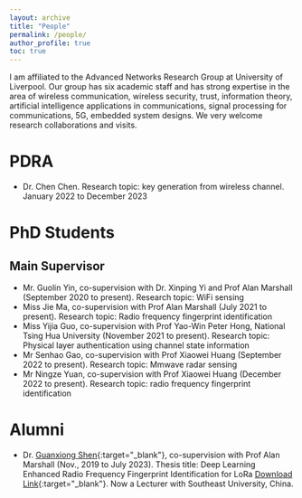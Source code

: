 ```yaml
---
layout: archive
title: "People"
permalink: /people/
author_profile: true
toc: true
---
```


I am affiliated to the Advanced Networks Research Group at University of Liverpool. Our group has six academic staff and has strong expertise in the area of wireless communication, wireless security, trust, information theory, artificial intelligence applications in communications, signal processing for communications, 5G, embedded system designs. We very welcome research collaborations and visits.

# PDRA
* Dr. Chen Chen. Research topic: key generation from wireless channel. January 2022 to December 2023

# PhD Students
## Main Supervisor
* Mr. Guolin Yin, co-supervision with Dr. Xinping Yi and Prof Alan Marshall (September 2020 to present). Research topic: WiFi sensing
* Miss Jie Ma, co-supervision with Prof Alan Marshall (July 2021 to present). Research topic: Radio frequency fingerprint identification
* Miss Yijia Guo, co-supervision with Prof Yao-Win Peter Hong, National Tsing Hua University (November 2021 to present). Research topic: Physical layer authentication using channel state information
* Mr Senhao Gao, co-supervision with Prof Xiaowei Huang (September 2022 to present). Research topic: Mmwave radar sensing
* Mr Ningze Yuan, co-supervision with Prof Xiaowei Huang (December 2022 to present). Research topic: radio frequency fingerprint identification

# Alumni
* Dr. [Guanxiong Shen](https://gxhen.github.io/){:target="_blank"}, co-supervision with Prof Alan Marshall (Nov., 2019 to July 2023). Thesis title: Deep Learning Enhanced Radio Frequency Fingerprint Identification for LoRa [Download Link](https://livrepository.liverpool.ac.uk/3170842/
){:target="_blank"}. Now a Lecturer with Southeast University, China.


